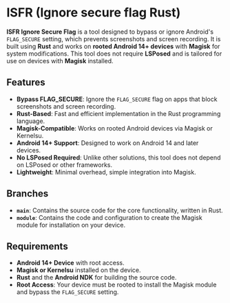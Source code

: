 # ISFR (Ignore secure flag Rust)

**ISFR Ignore Secure Flag** is a tool designed to bypass or ignore Android's `FLAG_SECURE` 
setting, which prevents screenshots and screen recording. It is built using **Rust** and 
works on **rooted Android 14+ devices** with **Magisk** for system modifications. This tool 
does not require **LSPosed** and is tailored for use on devices with **Magisk** installed.

## Features

- **Bypass FLAG_SECURE**: Ignore the `FLAG_SECURE` flag on apps that block screenshots and screen recording.
- **Rust-Based**: Fast and efficient implementation in the Rust programming language.
- **Magisk-Compatible**: Works on rooted Android devices via Magisk or Kernelsu.
- **Android 14+ Support**: Designed to work on Android 14 and later devices.
- **No LSPosed Required**: Unlike other solutions, this tool does not depend on LSPosed or other frameworks.
- **Lightweight**: Minimal overhead, simple integration into Magisk.

## Branches

- **`main`**: Contains the source code for the core functionality, written in Rust.
- **`module`**: Contains the code and configuration to create the Magisk module for installation on your device.

## Requirements

- **Android 14+ Device** with root access.
- **Magisk or Kernelsu** installed on the device.
- **Rust** and the **Android NDK** for building the source code.
- **Root Access**: Your device must be rooted to install the Magisk module and bypass the `FLAG_SECURE` setting.
